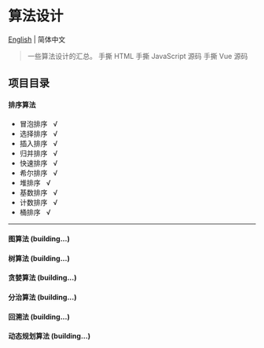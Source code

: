 # 算法设计

[English](./README.md) | 简体中文

> 一些算法设计的汇总。
> 手撕 HTML
> 手撕 JavaScript 源码
> 手撕 Vue 源码

## 项目目录


#### 排序算法
+ 冒泡排序 &nbsp; &radic;
+ 选择排序 &nbsp; &radic;
+ 插入排序 &nbsp; &radic;
+ 归并排序 &nbsp; &radic;
+ 快速排序 &nbsp; &radic;
+ 希尔排序 &nbsp; &radic;
+ 堆排序 &nbsp; &radic;
+ 基数排序 &nbsp; &radic;
+ 计数排序 &nbsp; &radic;
+ 桶排序 &nbsp; &radic;
---
#### 图算法 (building...)
#### 树算法 (building...)
#### 贪婪算法 (building...)
#### 分治算法 (building...)
#### 回溯法 (building...)
#### 动态规划算法 (building...)
